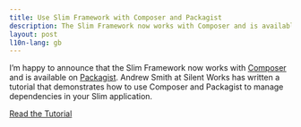 ```yaml
---
title: Use Slim Framework with Composer and Packagist
description: The Slim Framework now works with Composer and is available on Packagist
layout: post
l10n-lang: gb
---
```


I’m happy to announce that the Slim Framework now works with [Composer](http://getcomposer.org/) and is available on [Packagist](http://packagist.org/packages/slim/slim). Andrew Smith at Silent Works has written a tutorial that demonstrates how to use Composer and Packagist to manage dependencies in your Slim application.

[Read the Tutorial](http://silentworks.co.uk/blog/development/slim-composed.html)
